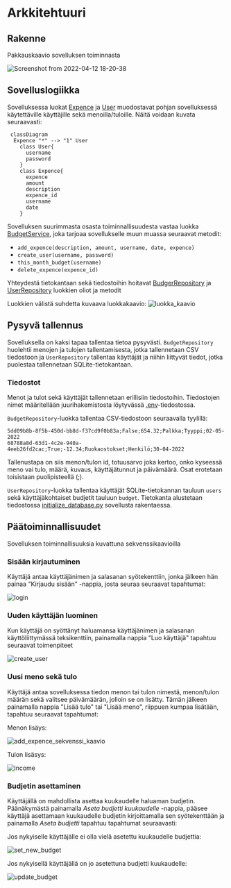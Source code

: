 # Arkkitehtuuri

## Rakenne

Pakkauskaavio sovelluksen toiminnasta

![Screenshot from 2022-04-12 18-20-38](https://user-images.githubusercontent.com/95504014/162996756-450cd265-69e4-4da5-ba73-b0fd9e66e222.png)

## Sovelluslogiikka

Sovelluksessa luokat [Expence](https://github.com/T-Marenk/ot-harjoitustyo/blob/main/src/entities/expence.py) ja [User](https://github.com/T-Marenk/ot-harjoitustyo/blob/main/src/entities/user.py) muodostavat pohjan sovelluksessä käytettäville käyttäjille sekä menoilla/tuloille. Näitä voidaan kuvata seuraavasti:

```mermaid
 classDiagram
  Expence "*" --> "1" User
    class User{
      username
      password
    }
    class Expence{
      expence
      amount
      description
      expence_id
      username
      date
    }
```

Sovelluksen suurimmasta osasta toiminnallisuudesta vastaa luokka [BudgetService](https://github.com/T-Marenk/ot-harjoitustyo/blob/main/src/services/budget_service.py), joka tarjoaa sovellukselle muun muassa seuraavat metodit:

- `add_expence(description, amount, username, date, expence)`
- `create_user(username, password)`
- `this_month_budget(username)`
- `delete_expence(expence_id)`

Yhteydestä tietokantaan sekä tiedostoihin hoitavat [BudgerRepository](https://github.com/T-Marenk/ot-harjoitustyo/blob/main/src/repositories/budget_repository.py) ja [UserRepository](https://github.com/T-Marenk/ot-harjoitustyo/blob/main/src/repositories/user_repository.py) luokkien oliot ja metodit

Luokkien välistä suhdetta kuvaava luokkakaavio:
![luokka_kaavio](https://user-images.githubusercontent.com/95504014/166419945-30719fde-28fb-4bdc-9b78-2a1e9dc665de.png)

## Pysyvä tallennus

Sovelluksella on kaksi tapaa tallentaa tietoa pysyvästi. `BudgetRepository` huolehtii menojen ja tulojen tallentamisesta, jotka tallennetaan 
CSV tiedostoon ja `UserRepository` tallentaa käyttäjät ja niihin liittyvät tiedot, jotka puolestaa tallennetaan SQLite-tietokantaan. 

### Tiedostot
Menot ja tulot sekä käyttäjät tallennetaan erillisiin tiedostoihin. Tiedostojen nimet määritellään juurihakemistosta löytyvässä [.env](https://github.com/T-Marenk/ot-harjoitustyo/blob/main/.env)-tiedostossa.

`BudgetRepository`-luokka tallentaa CSV-tiedostoon seuraavalla tyylillä:
```
5dd09b8b-8f5b-450d-bb8d-f37cd9f0b83a;False;654.32;Palkka;Tyyppi;02-05-2022
68788a8d-63d1-4c2e-940a-4eeb26fd2cac;True;-12.34;Ruokaostokset;Henkilö;30-04-2022
```
Tallenustapa on siis menon/tulon id, totuusarvo joka kertoo, onko kyseessä meno vai tulo, määrä, kuvaus, käyttäjätunnut ja päivämäärä. Osat erotetaan toisistaan puolipisteellä (;).

`UserRepository`-luokka tallentaa käyttäjät SQLite-tietokannan tauluun `users` sekä käyttäjäkohtaiset budjetit tauluun `budget`. Tietokanta alustetaan tiedostossa [initialize_database.py](https://github.com/T-Marenk/ot-harjoitustyo/blob/main/src/initialize_database.py) sovellusta rakentaessa.

## Päätoiminnallisuudet

Sovelluksen toiminnallisuuksia kuvattuna sekvenssikaavioilla

### Sisään kirjautuminen

Käyttäjä antaa käyttäjänimen ja salasanan syötekenttiin, jonka jälkeen hän painaa "Kirjaudu sisään" -nappia, josta seuraa seuraavat tapahtumat:

![login](https://user-images.githubusercontent.com/95504014/168222331-5b05e03f-9e90-40f0-b467-b665edb5d020.png)

### Uuden käyttäjän luominen

Kun käyttäjä on syöttänyt haluamansa käyttäjänimen ja salasanan käyttöliittymässä teksikenttiin, painamalla nappia "Luo käyttäjä" tapahtuu seuraavat toimenpiteet

![create_user](https://user-images.githubusercontent.com/95504014/168222303-04cd7e35-2612-4e0a-878b-63c8b69d0156.png)

### Uusi meno sekä tulo

Käyttäjä antaa sovelluksessa tiedon menon tai tulon nimestä, menon/tulon määrän sekä valitsee päivämäärän, jolloin se on lisätty. Tämän jälkeen painamalla nappia "Lisää tulo" tai "Lisää meno", riippuen kumpaa lisätään, tapahtuu seuraavat tapahtumat:

Menon lisäys:

![add_expence_sekvenssi_kaavio](https://user-images.githubusercontent.com/95504014/166416878-40037b3d-c638-4f07-9a49-c00afa8fe8b4.png)

Tulon lisäsys:

![income](https://user-images.githubusercontent.com/95504014/168222261-dc521d9f-4a1b-44a2-972c-bdbba1b6079a.png)

### Budjetin asettaminen

Käyttäjällä on mahdollista asettaa kuukaudelle haluaman budjetin. Päänäkymästä painamalla _Aseta budjetti kuukaudelle_ -nappia, pääsee käyttäjä asettamaan kuukaudelle budjetin kirjoittamalla sen syötekenttään ja painamalla _Aseta budjetti_ tapahtuu tapahtumat seuraavasti:

Jos nykyiselle käyttäjälle ei olla vielä asetettu kuukaudelle budjettia:

![set_new_budget](https://user-images.githubusercontent.com/95504014/168222656-bc1e95b0-be50-471f-9fae-b701b1a360fe.png)

Jos nykyisellä käyttäjällä on jo asetettuna budjetti kuukaudelle:

![update_budget](https://user-images.githubusercontent.com/95504014/168222783-686a589d-149f-456a-9a25-dd1d61ab0eb7.png)



